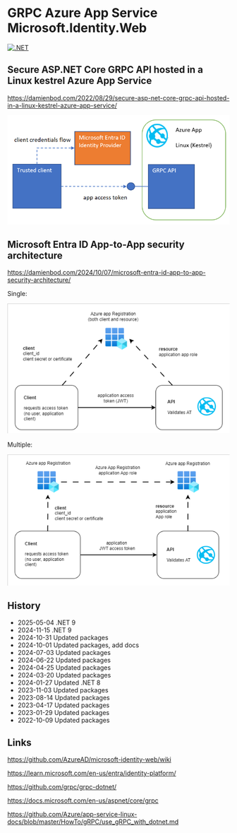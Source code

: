 # GRPC Azure App Service Microsoft.Identity.Web

[![.NET](https://github.com/damienbod/GrpcAzureAppServiceAppAuth/actions/workflows/dotnet.yml/badge.svg)](https://github.com/damienbod/GrpcAzureAppServiceAppAuth/actions/workflows/dotnet.yml)

## Secure ASP.NET Core GRPC API hosted in a Linux kestrel Azure App Service

https://damienbod.com/2022/08/29/secure-asp-net-core-grpc-api-hosted-in-a-linux-kestrel-azure-app-service/

![setup](https://github.com/damienbod/GrpcAzureAppServiceAppAuth/blob/main/images/appServiceGrpc_01.png)

## Microsoft Entra ID App-to-App security architecture

https://damienbod.com/2024/10/07/microsoft-entra-id-app-to-app-security-architecture/

Single:

![setup](https://github.com/damienbod/GrpcAzureAppServiceAppAuth/blob/main/images/single_app_registration_01.png)

Multiple:

![setup](https://github.com/damienbod/GrpcAzureAppServiceAppAuth/blob/main/images/single_app_registration_02.png)

## History

- 2025-05-04 .NET 9
- 2024-11-15 .NET 9
- 2024-10-31 Updated packages
- 2024-10-01 Updated packages, add docs
- 2024-07-03 Updated packages
- 2024-06-22 Updated packages
- 2024-04-25 Updated packages
- 2024-03-20 Updated packages
- 2024-01-27 Updated .NET 8
- 2023-11-03 Updated packages
- 2023-08-14 Updated packages
- 2023-04-17 Updated packages
- 2023-01-29 Updated packages
- 2022-10-09 Updated packages

## Links

https://github.com/AzureAD/microsoft-identity-web/wiki

https://learn.microsoft.com/en-us/entra/identity-platform/

https://github.com/grpc/grpc-dotnet/

https://docs.microsoft.com/en-us/aspnet/core/grpc

https://github.com/Azure/app-service-linux-docs/blob/master/HowTo/gRPC/use_gRPC_with_dotnet.md
